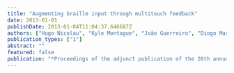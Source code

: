 ```yaml
---
title: "Augmenting braille input through multitouch feedback"
date: 2013-01-01
publishDate: 2013-01-04T11:04:37.646687Z
authors: ["Hugo Nicolau", "Kyle Montague", "João Guerreiro", "Diogo Marques", "Tiago Guerreiro", "Craig Stewart", "Vicki Hanson"]
publication_types: ["1"]
abstract: ""
featured: false
publication: "*Proceedings of the adjunct publication of the 26th annual ACM symposium on User interface software and technology*"
---
```


